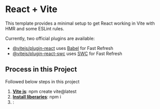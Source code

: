 # React + Vite

This template provides a minimal setup to get React working in Vite with HMR and some ESLint rules.

Currently, two official plugins are available:

- [@vitejs/plugin-react](https://github.com/vitejs/vite-plugin-react/blob/main/packages/plugin-react/README.md) uses [Babel](https://babeljs.io/) for Fast Refresh
- [@vitejs/plugin-react-swc](https://github.com/vitejs/vite-plugin-react-swc) uses [SWC](https://swc.rs/) for Fast Refresh

## Process in this Project

Followed below steps in this project
<ol>
<li><b><u>Vite js</b></u>: npm create vite@latest</li>
<li><b><u>Install liberaries</b></u>: npm i</li>
<li><b><u></b></u>: </li>
</ol>
